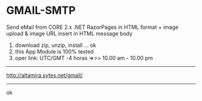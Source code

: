 # GMAIL-SMTP
Send eMail from CORE 2.x .NET RazorPages 
in HTML format + image upload & image URL insert in HTML message body

1) download zip, unzip, install ... ok
2) this App Module is 100% tested 
3) oper link: UTC/GMT -4 horas =>>> 10.00 am - 10.00 pm
********************************************************
http://altamira.sytes.net/gmail/
********************************
ok
